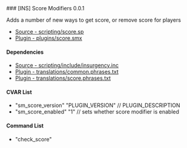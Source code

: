 <a name="score">
### [INS] Score Modifiers 0.0.1

Adds a number of new ways to get score, or remove score for players
 * [Source - scripting/score.sp](https://github.com/jaredballou/insurgency-sourcemod/blob/master/scripting/score.sp?raw=true)
 * [Plugin - plugins/score.smx](https://github.com/jaredballou/insurgency-sourcemod/blob/master/plugins/score.smx?raw=true)

#### Dependencies

 * [Source - scripting/include/insurgency.inc](https://github.com/jaredballou/insurgency-sourcemod/blob/master/scripting/include/insurgency.inc?raw=true)
 * [Plugin - translations/common.phrases.txt](https://github.com/jaredballou/insurgency-sourcemod/blob/master/translations/common.phrases.txt?raw=true)
 * [Plugin - translations/score.phrases.txt](https://github.com/jaredballou/insurgency-sourcemod/blob/master/translations/score.phrases.txt?raw=true)

#### CVAR List

 * "sm_score_version" "PLUGIN_VERSION" // PLUGIN_DESCRIPTION
 * "sm_score_enabled" "1" // sets whether score modifier is enabled

#### Command List

 * "check_score"

